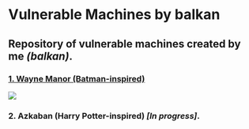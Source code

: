# Vulnerable Machines by balkan [](https://cdn2.iconfinder.com/data/icons/iconslandgps/PNG/256x256/Pinpoints/Flag3RightBlue.png)

## Repository of vulnerable machines created by me _(balkan)_.

### [1. Wayne Manor (Batman-inspired)](https://github.com/sec-balkan/Vulnerable_Machines/tree/main/wayne_manor)

![](https://raw.githubusercontent.com/sec-balkan/Vulnerable_Machines/main/wayne_manor/img/Wayne_Manor.jpg)

### 2. Azkaban (Harry Potter-inspired) _[In progress]_.
